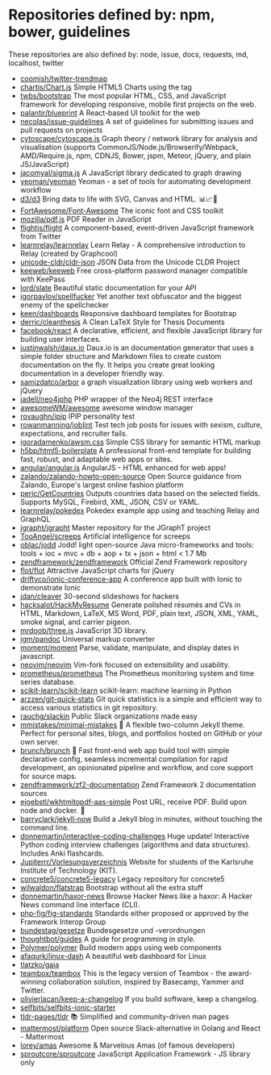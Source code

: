 # Repositories defined by: npm, bower, guidelines

These repositories are also defined by: node, issue, docs, requests, md, localhost, twitter

- [coomish/twitter-trendmap](https://api.github.com/repos/coomish/twitter-trendmap)
- [chartjs/Chart.js](https://api.github.com/repos/chartjs/Chart.js)
  Simple HTML5 Charts using the <canvas> tag
- [twbs/bootstrap](https://api.github.com/repos/twbs/bootstrap)
  The most popular HTML, CSS, and JavaScript framework for developing responsive, mobile first projects on the web.
- [palantir/blueprint](https://api.github.com/repos/palantir/blueprint)
  A React-based UI toolkit for the web
- [necolas/issue-guidelines](https://api.github.com/repos/necolas/issue-guidelines)
  A set of guidelines for submitting issues and pull requests on projects
- [cytoscape/cytoscape.js](https://api.github.com/repos/cytoscape/cytoscape.js)
  Graph theory / network library for analysis and visualisation (supports CommonJS/Node.js/Browserify/Webpack, AMD/Require.js, npm, CDNJS, Bower, jspm, Meteor, jQuery, and plain JS/JavaScript)
- [jacomyal/sigma.js](https://api.github.com/repos/jacomyal/sigma.js)
  A JavaScript library dedicated to graph drawing
- [yeoman/yeoman](https://api.github.com/repos/yeoman/yeoman)
  Yeoman - a set of tools for automating development workflow
- [d3/d3](https://api.github.com/repos/d3/d3)
  Bring data to life with SVG, Canvas and HTML. :bar_chart::chart_with_upwards_trend::tada:
- [FortAwesome/Font-Awesome](https://api.github.com/repos/FortAwesome/Font-Awesome)
  The iconic font and CSS toolkit
- [mozilla/pdf.js](https://api.github.com/repos/mozilla/pdf.js)
  PDF Reader in JavaScript
- [flightjs/flight](https://api.github.com/repos/flightjs/flight)
  A component-based, event-driven JavaScript framework from Twitter
- [learnrelay/learnrelay](https://api.github.com/repos/learnrelay/learnrelay)
  Learn Relay - A comprehensive introduction to Relay (created by Graphcool)
- [unicode-cldr/cldr-json](https://api.github.com/repos/unicode-cldr/cldr-json)
  JSON Data from the Unicode CLDR Project
- [keeweb/keeweb](https://api.github.com/repos/keeweb/keeweb)
  Free cross-platform password manager compatible with KeePass
- [lord/slate](https://api.github.com/repos/lord/slate)
  Beautiful static documentation for your API
- [igorpavlov/spellfucker](https://api.github.com/repos/igorpavlov/spellfucker)
  Yet another text obfuscator and the biggest enemy of the spellchecker
- [keen/dashboards](https://api.github.com/repos/keen/dashboards)
  Responsive dashboard templates for Bootstrap
- [derric/cleanthesis](https://api.github.com/repos/derric/cleanthesis)
  A Clean LaTeX Style for Thesis Documents
- [facebook/react](https://api.github.com/repos/facebook/react)
  A declarative, efficient, and flexible JavaScript library for building user interfaces.
- [justinwalsh/daux.io](https://api.github.com/repos/justinwalsh/daux.io)
  Daux.io is an documentation generator that uses a simple folder structure and Markdown files to create custom documentation on the fly. It helps you create great looking documentation in a developer friendly way.
- [samizdatco/arbor](https://api.github.com/repos/samizdatco/arbor)
  a graph visualization library using web workers and jQuery
- [jadell/neo4jphp](https://api.github.com/repos/jadell/neo4jphp)
  PHP wrapper of the Neo4j REST interface
- [awesomeWM/awesome](https://api.github.com/repos/awesomeWM/awesome)
  awesome window manager
- [rovaughn/ipip](https://api.github.com/repos/rovaughn/ipip)
  IPIP personality test
- [rowanmanning/joblint](https://api.github.com/repos/rowanmanning/joblint)
  Test tech job posts for issues with sexism, culture, expectations, and recruiter fails.
- [igoradamenko/awsm.css](https://api.github.com/repos/igoradamenko/awsm.css)
  Simple CSS library for semantic HTML markup
- [h5bp/html5-boilerplate](https://api.github.com/repos/h5bp/html5-boilerplate)
  A professional front-end template for building fast, robust, and adaptable web apps or sites.
- [angular/angular.js](https://api.github.com/repos/angular/angular.js)
  AngularJS - HTML enhanced for web apps!
- [zalando/zalando-howto-open-source](https://api.github.com/repos/zalando/zalando-howto-open-source)
  Open Source guidance from Zalando, Europe's largest online fashion platform
- [peric/GetCountries](https://api.github.com/repos/peric/GetCountries)
  Outputs countries data based on the selected fields. Supports MySQL, Firebird, XML, JSON, CSV or YAML.
- [learnrelay/pokedex](https://api.github.com/repos/learnrelay/pokedex)
  Pokedex example app using and teaching Relay and GraphQL
- [jgrapht/jgrapht](https://api.github.com/repos/jgrapht/jgrapht)
  Master repository for the JGraphT project
- [TooAngel/screeps](https://api.github.com/repos/TooAngel/screeps)
  Artificial intelligence for screeps
- [oblac/jodd](https://api.github.com/repos/oblac/jodd)
  Jodd! light open-source Java micro-frameworks and tools: tools + ioc + mvc + db + aop + tx + json + html < 1.7 Mb
- [zendframework/zendframework](https://api.github.com/repos/zendframework/zendframework)
  Official Zend Framework repository
- [flot/flot](https://api.github.com/repos/flot/flot)
  Attractive JavaScript charts for jQuery
- [driftyco/ionic-conference-app](https://api.github.com/repos/driftyco/ionic-conference-app)
  A conference app built with Ionic to demonstrate Ionic
- [jdan/cleaver](https://api.github.com/repos/jdan/cleaver)
  30-second slideshows for hackers
- [hacksalot/HackMyResume](https://api.github.com/repos/hacksalot/HackMyResume)
  Generate polished résumés and CVs in HTML, Markdown, LaTeX, MS Word, PDF, plain text, JSON, XML, YAML, smoke signal, and carrier pigeon.
- [mrdoob/three.js](https://api.github.com/repos/mrdoob/three.js)
  JavaScript 3D library.
- [jgm/pandoc](https://api.github.com/repos/jgm/pandoc)
  Universal markup converter
- [moment/moment](https://api.github.com/repos/moment/moment)
  Parse, validate, manipulate, and display dates in javascript.
- [neovim/neovim](https://api.github.com/repos/neovim/neovim)
  Vim-fork focused on extensibility and usability.
- [prometheus/prometheus](https://api.github.com/repos/prometheus/prometheus)
  The Prometheus monitoring system and time series database.
- [scikit-learn/scikit-learn](https://api.github.com/repos/scikit-learn/scikit-learn)
  scikit-learn: machine learning in Python
- [arzzen/git-quick-stats](https://api.github.com/repos/arzzen/git-quick-stats)
  Git quick statistics is a simple and efficient way to access various statistics in git repository.
- [rauchg/slackin](https://api.github.com/repos/rauchg/slackin)
  Public Slack organizations made easy
- [mmistakes/minimal-mistakes](https://api.github.com/repos/mmistakes/minimal-mistakes)
  :triangular_ruler: A flexible two-column Jekyll theme. Perfect for personal sites, blogs, and portfolios hosted on GitHub or your own server.
- [brunch/brunch](https://api.github.com/repos/brunch/brunch)
  :fork_and_knife: Fast front-end web app build tool with simple declarative config, seamless incremental compilation for rapid development, an opinionated pipeline and workflow, and core support for source maps.
- [zendframework/zf2-documentation](https://api.github.com/repos/zendframework/zf2-documentation)
  Zend Framework 2 documentation sources
- [ejoebstl/wkhtmltopdf-aas-simple](https://api.github.com/repos/ejoebstl/wkhtmltopdf-aas-simple)
  Post URL, receive PDF. Build upon node and docker.  🚀
- [barryclark/jekyll-now](https://api.github.com/repos/barryclark/jekyll-now)
  Build a Jekyll blog in minutes, without touching the command line.
- [donnemartin/interactive-coding-challenges](https://api.github.com/repos/donnemartin/interactive-coding-challenges)
  Huge update!  Interactive Python coding interview challenges (algorithms and data structures).  Includes Anki flashcards.
- [Jupiterrr/Vorlesungsverzeichnis](https://api.github.com/repos/Jupiterrr/Vorlesungsverzeichnis)
  Website for students of the Karlsruhe Institute of Technology (KIT).
- [concrete5/concrete5-legacy](https://api.github.com/repos/concrete5/concrete5-legacy)
  Legacy repository for concrete5
- [wilwaldon/flatstrap](https://api.github.com/repos/wilwaldon/flatstrap)
  Bootstrap without all the extra stuff
- [donnemartin/haxor-news](https://api.github.com/repos/donnemartin/haxor-news)
  Browse Hacker News like a haxor: A Hacker News command line interface (CLI).
- [php-fig/fig-standards](https://api.github.com/repos/php-fig/fig-standards)
  Standards either proposed or approved by the Framework Interop Group
- [bundestag/gesetze](https://api.github.com/repos/bundestag/gesetze)
  Bundesgesetze und -verordnungen
- [thoughtbot/guides](https://api.github.com/repos/thoughtbot/guides)
  A guide for programming in style.
- [Polymer/polymer](https://api.github.com/repos/Polymer/polymer)
  Build modern apps using web components
- [afaqurk/linux-dash](https://api.github.com/repos/afaqurk/linux-dash)
  A beautiful web dashboard for Linux
- [tlatzko/gaia](https://api.github.com/repos/tlatzko/gaia)
- [teambox/teambox](https://api.github.com/repos/teambox/teambox)
  This is the legacy version of Teambox - the award-winning collaboration solution, inspired by Basecamp, Yammer and Twitter.
- [olivierlacan/keep-a-changelog](https://api.github.com/repos/olivierlacan/keep-a-changelog)
  If you build software, keep a changelog.
- [selfbits/selfbits-ionic-starter](https://api.github.com/repos/selfbits/selfbits-ionic-starter)
- [tldr-pages/tldr](https://api.github.com/repos/tldr-pages/tldr)
  :books: Simplified and community-driven man pages
- [mattermost/platform](https://api.github.com/repos/mattermost/platform)
  Open source Slack-alternative in Golang and React - Mattermost
- [lorey/amas](https://api.github.com/repos/lorey/amas)
  Awesome & Marvelous Amas (of famous developers)
- [sproutcore/sproutcore](https://api.github.com/repos/sproutcore/sproutcore)
  JavaScript Application Framework - JS library only
